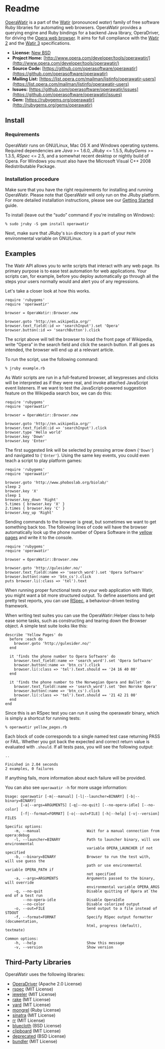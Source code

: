 # Readme

[OperaWatir](http://operawatir.org/) is a part of the [Watir](http://watir.com/) (pronounced _water_) family of free software Ruby libraries for automating web browsers.  OperaWatir provides a querying engine and Ruby bindings for a backend Java library, OperaDriver, for driving the [Opera web browser](http://opera.com/).  It aims for full compliance with the [Watir 2](https://github.com/jarib/watirspec) and the [Watir 3](https://github.com/operasoftware/watir3-spec) specifications.

* __License:__ [New BSD](https://github.com/operasoftware/operawatir/blob/master/LICENSE)
* __Project Home:__ [http://www.opera.com/developer/tools/operawatir/](http://www.opera.com/developer/tools/operawatir/)
* __Source Code:__ [https://github.com/operasoftware/operawatir](https://github.com/operasoftware/operawatir)
* __Mailing List:__ [https://list.opera.com/mailman/listinfo/operawatir-users](https://list.opera.com/mailman/listinfo/operawatir-users)
* __Issues:__ [https://github.com/operasoftware/operawatir/issues](https://github.com/operasoftware/operawatir/issues)
* __Gem:__ [https://rubygems.org/operawatir](http://rubygems.org/gems/operawatir)

## Install

### Requirements

OperaWatir runs on GNU/Linux, Mac OS X and Windows operating systems. Required dependencies are _Java_ >= 1.6.0, _JRuby_ <= 1.5.5, _RubyGems_ >= 1.3.5, _RSpec_ <= 2.5, and a somewhat recent desktop or nightly build of Opera.  For Windows you must also have the Microsoft Visual C++ 2008 Redistributable Package.

### Installation procedure

Make sure that you have the right requirements for installing and running OperaWatir.  Please note that OperaWatir will only run on the JRuby platform. For more detailed installation instructions, please see our [Getting Started](http://dev.opera.com/articles/view/opera-watir-tutorial/) guide.

To install (leave out the “sudo” command if you're installing on Windows):

    % sudo jruby -S gem install operawatir

Next, make sure that JRuby's ``bin`` directory is a part of your ``PATH`` environmental variable on GNU/Linux.

## Examples

The Watir API allows you to write scripts that interact with any web page.  Its primary purpose is to ease test automation for web applications.  Your scripts can, for example, before you deploy automatically go through all the steps your users normally would and alert you of any regressions. 

Let's take a closer look at how this works. 

    require 'rubygems'
    require 'operawatir'
    
    browser = OperaWatir::Browser.new
    
    browser.goto 'http://en.wikipedia.org/'
    browser.text_field(:id => 'searchInput').set 'Opera'
    browser.button(:id => 'searchButton').click

The script above will tell the browser to load the front page of Wikipedia, write “Opera” in the search field and click the search button.  If all goes as intended, the browser will end up at a relevant article. 

To run the script, use the following command:

    % jruby example.rb

As Watir scripts are run in a full-featured browser, all keypresses and clicks will be interpreted as if they were real, and invoke attached JavaScript event listeners.  If we want to test the JavaScript-powered suggestion feature on the Wikipedia search box, we can do this: 

    require 'rubygems'
    require 'operawatir'
    
    browser = OperaWatir::Browser.new
    
    browser.goto 'http://en.wikipedia.org/'
    browser.text_field(:id => 'searchInput').click
    browser.type 'Hello world'
    browser.key 'Down'
    browser.key 'Enter'

The first suggested link will be selected by pressing arrow down (``'Down'``) and navigated to (``'Enter'``).  Using the same key events, you could even teach a script to play platform games: 

    require 'rubygems'
    require 'operawatir'
  
    browser.goto 'http://www.phoboslab.org/biolab/'
    sleep 2
    browser.key 'X'
    sleep 1
    browser.key_down 'Right'
    5.times { browser.key 'X' }
    2.times { browser.key 'C' }
    browser.key_up 'Right'

Sending commands to the browser is great, but sometimes we want to get something back too.  The following lines of code will have the browser automatically look up the phone number of Opera Software in the [yellow pages](http://gulesider.no/) and write it to the console.

    require 'rubygems'
    require 'operawatir'
    
    browser = OperaWatir::Browser.new
    
    browser.goto 'http://gulesider.no/'
    browser.text_field(:name => 'search_word').set 'Opera Software'
    browser.button(:name => 'btn_cs').click
    puts browser.li(:class => 'tel').text

When running proper functional tests on your web application with Watir, you might want a bit more structured output.  To define assertions and get pretty test reports, you can use [RSpec](http://rspec.info/), a behaviour-driven testing framework. 

When writing test suites you can use the OperaWatir::Helper class to help ease some tasks, such as constructing and tearing down the Browser object.  A simple test suite looks like this:

    describe 'Yellow Pages' do
      before :each do
        browser.goto 'http://gulesider.no/'
      end
    
      it 'finds the phone number to Opera Software' do
        browser.text_field(:name => 'search_word').set 'Opera Software'
        browser.button(:name => 'btn_cs').click
        browser.li(:class => 'tel').text.should == '24 16 40 00'
      end
    
      it 'finds the phone number to the Norwegian Opera and Ballet' do
        browser.text_field(:name => 'search_word').set 'Den Norske Opera'
        browser.button(:name => 'btn_cs').click
        browser.li(:class => 'tel').text.should == '21 42 21 00'
      end
    end

Since this is an RSpec test you can run it using the operawatir binary, which is simply a shortcut for running tests: 

    % operawatir yellow_pages.rb

Each block of code corresponds to a single named test case returning PASS or FAIL.  Whether you got back the expected and correct return value is evaluated with ``.should``.  If all tests pass, you will see the following output: 

    ..
  
    Finished in 2.04 seconds
    2 examples, 0 failures

If anything fails, more information about each failure will be provided.

You can also see ``operawatir -h`` for more usage information:

    Usage: operawatir [-m|--manual] [-l|--launcher=BINARY] [-b|--binary=BINARY]
           [-a|--args=ARGUMENTS] [-q|--no-quit] [--no-opera-idle] [--no-color]
           [-f|--format=FORMAT] [-o|--out=FILE] [-h|--help] [-v|--version] FILES
    
    Specific options:
        -m, --manual                     Wait for a manual connection from opera:debug
        -l, --launcher=BINARY            Path to launcher binary, will use environmental 
                                         variable OPERA_LAUNCHER if not specified
        -b, --binary=BINARY              Browser to run the test with, will use guess the 
                                         path or use environmental variable OPERA_PATH if 
                                         not specified
        -a, --args=ARGUMENTS             Arguments passed to the binary, will override  
                                         environmental variable OPERA_ARGS
        -q, --no-quit                    Disable quitting of Opera at the end of a test run
            --no-opera-idle              Disable OperaIdle
            --no-color                   Disable colorized output
        -o, --out=FILE                   Send output to a file instead of STDOUT
        -f, --format=FORMAT              Specify RSpec output formatter (documentation, 
                                         html, progress (default), textmate)
    
    Common options:
        -h, --help                       Show this message
        -v, --version                    Show version

## Third-Party Libraries

OperaWatir uses the following libraries:

- [OperaDriver](http://www.opera.com/developer/tools/operadriver/) (Apache 2.0 License)
- [rspec](https://github.com/rspec/rspec) (MIT License)
- [jeweler](https://github.com/technicalpickles/jeweler) (MIT License)
- [rake](https://github.com/jimweirich/rake) (MIT License)
- [yard](https://github.com/lsegal/yard) (MIT License)
- [mongrel](http://rubyforge.org/projects/mongrel) (Ruby License)
- [sinatra](http://www.sinatrarb.com/) (MIT License)
- [rr](http://rubyforge.org/projects/double-ruby) (MIT License)
- [bluecloth](http://deveiate.org/projects/BlueCloth) (BSD License)
- [clipboard](https://github.com/janlelis/clipboard) (MIT License)
- [deprecated](https://github.com/erikh/deprecated) (BSD License)
- [bundler](http://gembundler.com/) (MIT License)

